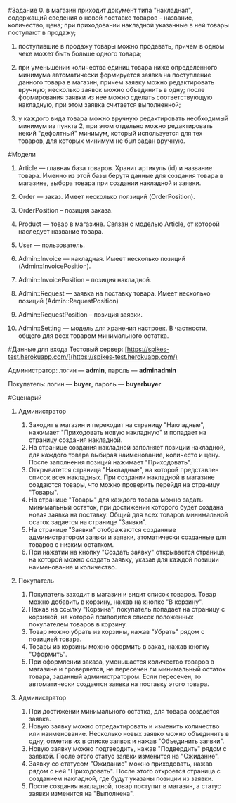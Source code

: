 #Задание
0. в магазин приходит документ типа "накладная", содержащий сведения о новой поставке товаров - название, количество, цена;
      при приходовании накладной указанные в ней товары поступают в продажу;

  1. поступившие в продажу товары можно продавать, причем в одном чеке может быть больше одного товара;

  2. при уменьшении количества единиц товара ниже определенного минимума автоматически формируется
      заявка на поступление данного товара в магазин, причем заявку можно редактировать вручную;
      несколько заявок можно объединить в одну;
      после формирования заявки из нее можно сделать соответствующую накладную, при этом заявка считается выполненной;

  3. у каждого вида товара можно вручную редактировать необходимый минимум из пункта 2,
      при этом отдельно можно редактировать некий "дефолтный" минимум, который используется
      для тех товаров, для которых минимум не был задан вручную.

#Модели
1. Article — главная база товаров. Хранит артикуль (id) и название товара. Именно из этой базы берутя данные для создания товара в магазине, выбора товара при создании накладной и заявки.
2. Order — заказ. Имеет несколько ползиций (OrderPosition).
3. OrderPosition – позиция заказа.
4. Product — товар в магазине. Связан с моделью Article, от которой наследует название товара.
5. User — пользователь.

6. Admin::Invoice — накладная. Имеет несколько позиций (Admin::InvoicePosition).
7. Admin::InvoicePosition – позиция накладной.
8. Admin::Request — заявка на поставку товара. Имеет несколько позиций (Admin::RequestPosition)
9. Admin::RequestPosition – позиция заявки.
10. Admin::Setting — модель для хранения настроек. В частности, общего для всех товаром минимального остатка.

#Данные для входа
Тестовый сервер: [https://spikes-test.herokuapp.com/](https://spikes-test.herokuapp.com/)

Администратор: логин — **admin**, пароль — **adminadmin**

Покупатель: логин — **buyer**, пароль — **buyerbuyer**

#Сценарий
1. Администратор
	1. Заходит в магазин и переходит на страницу "Накладные", нажимает "Приходовать новую накладную" и попадает на страницу создания накладной.
	2. На странице создания накладной заполняет позиции накладной, для каждого товара выбирая наименование, количесто и цену. После заполнения позиций нажимает "Приходовать".
	3. Открыватется страница "Накладные", на которой представлен список всех накладных. При создании накладной в магазине создаются товары, что можно проверить перейдя на страницу "Товары".
	4. На странице "Товары" для каждого товара можно задать минимальный остаток, при достижении которого будет создана новая заявка на поставку. Общий для всех товаров минимальной осаток задается на странице "Заявки".
	5. На странице "Заявки" отображаются созданные администратором заявки и заявки, атоматически созданные для товаров с низким остатком.
	6. При нажатии на кнопку "Создать заявку" открывается страница, на которой можно создать заявку, указав для каждой позиции наименование и количество.

2. Покупатель
	1. Покупатель заходит в магазин и видит список товаров. Товар можно добавить в корзину, нажав на кнопке "В корзину".
	2. Нажав на ссылку "Корзина", покупатель попадает на страницу с корзиной, на которой приводится список положенных покупателем товаров в корзину.
	3. Товар можно убрать из корзины, нажав "Убрать" рядом с позицией товара.
	4. Товары из корзины можно оформить в заказ, нажав кнопку "Оформить".
	5. При оформлении заказа, уменьшается количество товаров в магазине и проверяется, не пересечен ли минимальный остаток товара, заданный администратором. Если пересечен, то автоматически создается заявка на поставку этого товара.

3. Администратор
	1. При достижении минимального остатка, для товара создается заявка.
	2. Новую заявку можно отредактировать и изменить количество или наименование. Несколько новых заявко можно объединить в одну, отметив их в списке заявок и нажав "Объединить заявки".
	3. Новую заявку можно подтвердить, нажав "Подвердить" рядом с заявкой. После этого статус заявки изменится на "Ожидание".
	4. Заявку со статусом "Ожидание" можно приходовать, нажав рядом с ней "Приходовать". После этого откроется страница с созданием накладной, где будут указаны позиции из заявки.
	5. После создания накладной, товар поступит в магазин, а статус заявки изменится на "Выполнена".